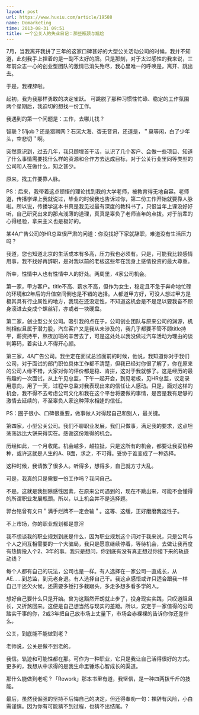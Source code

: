 ```yaml
---
layout: post
url: https://www.huxiu.com/article/19588
name: Domarketing
time: 2013-08-31 09:51
title: 一个公关人的失业日记：那些瓶颈与尴尬
---
```

7月，当我离开我拼了三年的这家口碑甚好的大型公关活动公司的时候，我并不知道，此刻我手上捏着的是一副不太好的牌。只是那刻，对于太过感性的我来说，三年前众志一心的创业型团队的激情已消失殆尽，我心里唯一的呼唤是，离开、跳出去。

于是，我裸辞啦。

起初，我为我那样勇敢的决定雀跃。 可跳脱了那种习惯性忙碌、稳定的工作氛围两个星期后，我迫切的想找一份工作。

我遇到的第一个问题是：工作，去哪儿找？

智联？51job？还是猎聘网？石沉大海、杳无音讯，还道是，＂莫等闲，白了少年头，空悲切＂啊。

突然意识到，过去几年，我只顾埋首干活，认识了几个客户、会做一些项目、知道了什么事情需要找什么样的资源和合作方去达成目标，对于公关行业里同等类型的公司和人在做什么，知之甚少。

原来，找工作要靠人脉。

PS：后来，我带着这点顿悟的理论找到我的大学老师，被教育得无地自容。老师道，传播学课上我就说过，毕业的时候我也告诉过你，第二份工作开始就要靠人脉啦。所以说，传播学这本书真是我见过最有深度的教科书了，只恨当年上课没好好听，自己研究出来的那点浅薄的道理，真真是辜负了老师当年的点拨。对于前辈的心得经验，拿来主义也是极好的。

某4A广告公司的HR总监很严肃的问道：你没找好下家就辞职，难道没有生活压力吗？

我道，您也知道北京的生活成本有多高，压力我也必须有。只是，可能我比较感情用事，我不找好再辞职，是对我以前的老板这些年在我身上感情投资的最大尊重。

所幸，性情中人也有性情中人的好处。两周里，4家公司机会。

第一家，甲方客户。title不高、薪水不高，但作为女生，稳定且不急于奔命地忙碌的环境和2年后的升值空间倒也是不错的选择。人都道甲方好，可没人想过甲方是极其具有行业属性的地方，我现在还没定性，不知道这机会是不是足以要我奋不顾身滚进去变成个螺丝钉，亦或者一块硬盘。

第二家，创业型公关公司。吸引我的点在于，公司创业团队与原来公司的渊源，机制相似且属于潜力股，汽车客户又是我从未涉及的，我几乎都要不管不顾title持平，薪资持平，熬夜加班的辛苦去了，可是这处处以我没做过汽车活动为理由的谈判筹码，着实让人不得开心颜。

第三家，4A广告公司。我坐定在面试总监面前的时候，他说，我知道你对于我们公司，对于面试的部门职位具体工作都不清楚，但我已经对你很了解了，你在原来的公司人缘不错，大家对你的评价都是稳、肯拼，这对于我就够了。这是经历的最有趣的一次面试，从上午见总监，下午一起开会，到见老板，见HR总监，议定录用意向，用了一天，过程中总监对我表现出来的信任让人感动。只是，面对这样的机会，我不得不去考虑公司文化和我在这个平台将要做的事情，是否是我有足够的激情去延续的，不至辜负人家这种萍水相逢的信任。

PS：圈子很小、口碑很重要，做事做人对得起自己和别人，最关键。

第四家，小型公关公司。我们不聊职业发展，我们只做事，满足我的要求，这点坦荡荡远比大饼来得实在。感谢这份难得的机会。

历经如此，一个月收尾。机会越多，越拉扯，只是这所有的机会，都要让我妥协种种，或许这就是人生的A、B面，求之，不可得。妥协于谁变成了一种选择。

这种时候，我请教了很多人。听得多，想得多，自己就方寸大乱。

可是，我真的只是需要一份工作吗？我问自己。

不是。这就是我刨除感性因素，在原来公司遇到的，现在不跳出来，可能不会懂得的所谓职业发展瓶颈。所以，以上机会并不是选择题。

郭台铭曾有文曰＂满手烂牌不一定会输＂。这等、这缓，正好磨磨我这性子。

不上市场，你的职业规划都是意淫

我不想谈我的职业规划到底是什么，因为职业规划这个词对于我来说，只是公司与个人之间互相需要的一个大骗局，我只是愿意继续停着，等待机会，去做让我再度有热情投入个2、3年的事。我只是想问，你到底有没有真正想过你接下来的轨迹动线？

每个人都有自己的玩法，公司也是一样。有人选择在一家公司一直成长，从AE......到总监，到元老身退。有人选择自己干。我这点感悟或许只适合跟我一样自己干还欠火候，还需要多捶打多栽跟头，多走多想多看多学的人。

想好自己要什么只是开始。曾为这豁然开朗就止步了，投身现实实践，只叹道阻且长，又折煞回来。这便是自己想当然与现实的差距。所以，安定于一家值得的公司踏实干事的你，2或3年把自己放市场上丈量下，市场会赤裸裸的告诉你你还差什么。

公关，到底能不能做到老？

老师说，公关是做不到老的。

我信。轨迹和可能性都在那。可作为一种职业，它只是我让自己活得很好的方式。更多的，我想从中求得的是我生命里锤炼心智成长的渠道。

那什么能做到老呢？「Rework」那本书里有道，我坚信，是一种四两拨千斤的技能。

最后，虽然我倔强的坚持不后悔自己的决定，但还得奉劝一句：裸辞有风险，小白需谨慎。因为你有可能猜不到过程，也猜不出结尾。?


